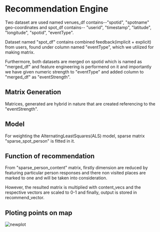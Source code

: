 # Recommendation Engine

Two dataset are used named venues_df contains--"spotid", "spotname"	geo-coordinates and spot_df contains-- "userid", "timestamp", "latitude", "longitude", "spotid", "eventType".

Dataset named "spot_df" contains combined feedback(implicit + explicit) from users, found under column named "eventType", which we utilized for making matrix.

Furthermore, both datasets are merged on spotid which is named as "merged_df" and feature engineering is performend on it and importantly we have given numeric strength to "eventType" and added column to "merged_df" as "eventStrength".

##  Matrix Generation
Matrices, generated are hybrid in nature that are created referencing to the "eventStrength".

##   Model
For weighting the AlternatingLeastSquares(ALS) model, sparse matrix "sparse_spot_person" is fitted in it.



##  Function of recommendation
From "sparse_person_content" matrix, firstly dimension are reduced by featuring particular person responses and there non visited places are marked to one and will be taken into consideration.

However, the resulted matrix is multiplied with content_vecs and the respective vectors are scaled to 0-1 and finally, output is stored in recommend_vector.

##  Ploting points on map
![newplot](https://user-images.githubusercontent.com/100126742/185418355-ad5fdc8b-d50f-476e-9451-b5088428156c.png)


